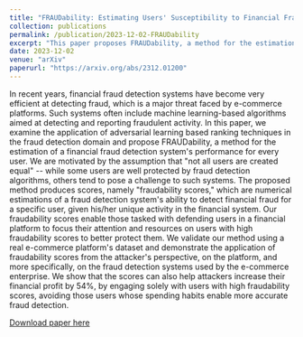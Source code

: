 ```yaml
---
title: "FRAUDability: Estimating Users' Susceptibility to Financial Fraud Using Adversarial Machine Learning"
collection: publications
permalink: /publication/2023-12-02-FRAUDability
excerpt: "This paper proposes FRAUDability, a method for the estimation of a financial fraud detection system's performance for every user."
date: 2023-12-02
venue: "arXiv"
paperurl: "https://arxiv.org/abs/2312.01200"
---
```

In recent years, financial fraud detection systems have become very efficient at detecting fraud, which is a major threat faced by e-commerce platforms. Such systems often include machine learning-based algorithms aimed at detecting and reporting fraudulent activity. In this paper, we examine the application of adversarial learning based ranking techniques in the fraud detection domain and propose FRAUDability, a method for the estimation of a financial fraud detection system's performance for every user. We are motivated by the assumption that "not all users are created equal" -- while some users are well protected by fraud detection algorithms, others tend to pose a challenge to such systems. The proposed method produces scores, namely "fraudability scores," which are numerical estimations of a fraud detection system's ability to detect financial fraud for a specific user, given his/her unique activity in the financial system. Our fraudability scores enable those tasked with defending users in a financial platform to focus their attention and resources on users with high fraudability scores to better protect them. We validate our method using a real e-commerce platform's dataset and demonstrate the application of fraudability scores from the attacker's perspective, on the platform, and more specifically, on the fraud detection systems used by the e-commerce enterprise. We show that the scores can also help attackers increase their financial profit by 54%, by engaging solely with users with high fraudability scores, avoiding those users whose spending habits enable more accurate fraud detection.

[Download paper here](https://arxiv.org/abs/2312.01200)
